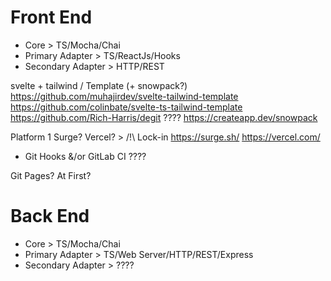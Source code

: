 # Front End
- Core > TS/Mocha/Chai
- Primary Adapter > TS/ReactJs/Hooks
- Secondary Adapter > HTTP/REST

svelte + tailwind / Template (+ snowpack?)
https://github.com/muhajirdev/svelte-tailwind-template
https://github.com/colinbate/svelte-ts-tailwind-template
https://github.com/Rich-Harris/degit ????
https://createapp.dev/snowpack


Platform 1 Surge? Vercel? > /!\ Lock-in
https://surge.sh/
https://vercel.com/

+ Git Hooks &/or GitLab CI ????

Git Pages? At First?

# Back End
- Core > TS/Mocha/Chai
- Primary Adapter > TS/Web Server/HTTP/REST/Express
- Secondary Adapter > ????
